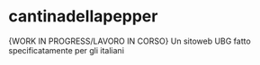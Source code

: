 # cantinadellapepper
{WORK IN PROGRESS/LAVORO IN CORSO} Un sitoweb UBG fatto specificatamente per gli italiani
